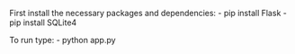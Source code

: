 First install the necessary packages and dependencies:
    - pip install Flask
    - pip install SQLite4

To run type:
    - python app.py